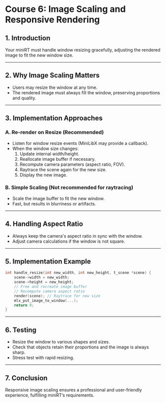 # Course 6: Image Scaling and Responsive Rendering

## 1. Introduction

Your miniRT must handle window resizing gracefully, adjusting the rendered image to fit the new window size.

---

## 2. Why Image Scaling Matters

- Users may resize the window at any time.
- The rendered image must always fill the window, preserving proportions and quality.

---

## 3. Implementation Approaches

### A. Re-render on Resize (Recommended)

- Listen for window resize events (MiniLibX may provide a callback).
- When the window size changes:
    1. Update internal width/height.
    2. Reallocate image buffer if necessary.
    3. Recompute camera parameters (aspect ratio, FOV).
    4. Raytrace the scene again for the new size.
    5. Display the new image.

### B. Simple Scaling (Not recommended for raytracing)

- Scale the image buffer to fit the new window.
- Fast, but results in blurriness or artifacts.

---

## 4. Handling Aspect Ratio

- Always keep the camera's aspect ratio in sync with the window.
- Adjust camera calculations if the window is not square.

---

## 5. Implementation Example

```c
int handle_resize(int new_width, int new_height, t_scene *scene) {
    scene->width = new_width;
    scene->height = new_height;
    // Free and recreate image buffer
    // Recompute camera aspect ratio
    render(scene); // Raytrace for new size
    mlx_put_image_to_window(...);
    return 0;
}
```

---

## 6. Testing

- Resize the window to various shapes and sizes.
- Check that objects retain their proportions and the image is always sharp.
- Stress test with rapid resizing.

---

## 7. Conclusion

Responsive image scaling ensures a professional and user-friendly experience, fulfilling miniRT’s requirements.